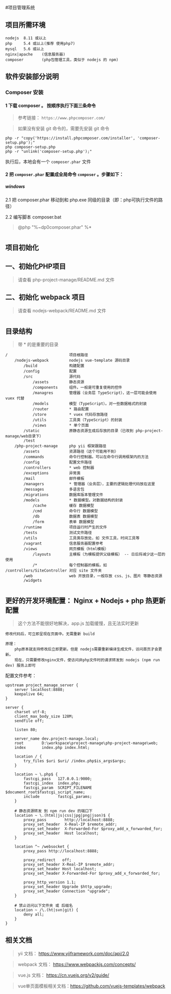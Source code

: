 #项目管理系统

## 项目所需环境
    nodejs  8.11 或以上
    php     5.4 或以上(推荐 使用php7)
    mysql   5.6 或以上
    nginx|apache    (信息服务器)
    composer        (php包管理工具，类似于 nodejs 的 npm)
    
## 软件安装部分说明

### Composer 安装

#### 1 下载 composer 。 按顺序执行下面三条命令
>参考链接： `https://www.phpcomposer.com/`

>如果没有安装 git 命令的，需要先安装 git 命令

    php -r "copy('https://install.phpcomposer.com/installer', 'composer-setup.php');"
    php composer-setup.php
    php -r "unlink('composer-setup.php');"
    
执行后，本地会有一个 `composer.phar` 文件

#### 2 把 `composer.phar` 配置成全局命令 `composer` 。步骤如下：

##### windows

2.1 把 composer.phar 移动到和 php.exe 同级的目录（即：php可执行文件的路径）
        
2.2 编写脚本 composer.bat
>@php "%~dp0composer.phar" %*

#
#

## 项目初始化

## 一、初始化PHP项目

>请查看 php-project-manage/README.md 文件
    
## 二、初始化 webpack 项目

>请查看 nodejs-webpack/README.md 文件

#
#    

## 目录结构

> 带 * 的是重要的目录

```
/                           项目根路径
    /nodejs-webpack         nodejs vue-template 源码目录
        /build              构建配置
        /config             配置
        /src                源代码
            /assets         静态资源
            /components     组件。一般是可重复使用的控件
            /managres       管理器（业务层 TypeScript），这一层可能会使用 vuex 代替
            /models         模型（TypeScript）。对一些数据格式的封装
            /router         * 路由配置
            /store          * vuex 代码存放路径
            /utils          工具类（TypeScript）的封装
            /views          * 单个页面
        /static             原静态资源生成后存放的目录（已改到 php-project-manage/web目录下）
        /test               
    /php-project-manage     php yii 框架跟路径
        /assets             资源路径（这个可能用不到）
        /commands           命令行控制器。可以在命令行调用框架内的方法
        /config             配置文件路径
        /controllers        * web 控制器
        /exceptions         异常类
        /mail               邮件模板
        /managers           * 管理器（业务层），主要的逻辑处理代码放在这里
        /messages           多语言包
        /migrations         数据库版本管理文件
        /models             * 数据模型。对数据结构的封装
            /cache          缓存 数据模型
            /cmd            命令行 数据模型
            /db             数据表 数据模型
            /form           表单 数据模型
        /runtime            项目运行时产生的文件
        /tests              测试文件路径
        /utils              工具类存放处，如 文件工具，时间工具等
        /vagrant            信息服务器配置参考
        /views              网页模板（html模板）
            /layouts        主模板（为模板提供父级模板） -- 日后将减少这一层的使用
            /*              每个控制器的模板。如 /controllers/SiteController 对应 site 文件夹
        /web                web 开放目录，一般存放 css、js、图片 等静态资源
        /widgets
```
#
#    

## 更好的开发环境配置： Nginx + Nodejs + php 热更新配置

> 这个方法不能很好地解决，app.js 加载缓慢，且无法实时更新

    修改代码后，可立即呈现在页面中。无需重新 build
    
    原理：
        php原本就支持修改后立即更新。但是 nodejs需要重新编译生成文件，访问首页才会更新。
        现在，只需要修改nginx文件，使访问非php文件时的请求转发到 nodejs (npm run dev) 服务上即可
        
        
配置文件参考：
```
upstream project_manage_server {
    server localhost:8888;
    keepalive 64;
}

server {
    charset utf-8;
    client_max_body_size 128M;
    sendfile off;

    listen 80;

    server_name dev.project-manage.local;
    root        D:\workspace\project-manage\php-project-manage\web;
    index       index.php index.html;

    location / {
        try_files $uri $uri/ /index.php$is_args$args;
    }

    location ~ \.php$ {
        fastcgi_pass   127.0.0.1:9000;
        fastcgi_index  index.php;
        fastcgi_param  SCRIPT_FILENAME  $document_root$fastcgi_script_name;
        include        fastcgi_params;  
    }

    # 静态资源转发 到 npm run dev 的端口下
    location ~ \.(html|js|css|jpg|png|json)$ {
        proxy_pass        http://localhost:8888;
        proxy_set_header  X-Real-IP $remote_addr;
        proxy_set_header  X-Forwarded-For $proxy_add_x_forwarded_for;
        proxy_set_header  Host localhost;
    }

    location ^~ /websocket {
        proxy_pass http://localhost:8888;

        proxy_redirect   off;
        proxy_set_header X-Real-IP $remote_addr;
        proxy_set_header Host localhost;
        proxy_set_header X-Forwarded-For $proxy_add_x_forwarded_for;

        proxy_http_version 1.1;
        proxy_set_header Upgrade $http_upgrade;
        proxy_set_header Connection "upgrade";
    }

    # 禁止访问以下文件夹 或 后缀名
    location ~ /\.(ht|svn|git) {
        deny all;
    }
}
```
    
## 相关文档

>yii 文档： https://www.yiiframework.com/doc/api/2.0

>webpack 文档： https://www.webpackjs.com/concepts/

>vue.js 文档： https://cn.vuejs.org/v2/guide/

>vue单页面模板相关文档：https://github.com/vuejs-templates/webpack